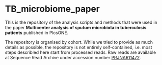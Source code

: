 # TB_microbiome_paper

This is the repository of the analysis scripts and methods that were used in the paper **Multicenter analysis of sputum microbiota in tuberculosis patients** published in PlosONE.

The repository is organised by cohort. While we tried to provide as much details as possible, the repository is not entirely self-contained, i.e. most steps describled here start from processed reads. Raw reads are available at Sequence Read Archive under accession number [PRJNA611472](https://www.ncbi.nlm.nih.gov/sra/PRJNA611472).
